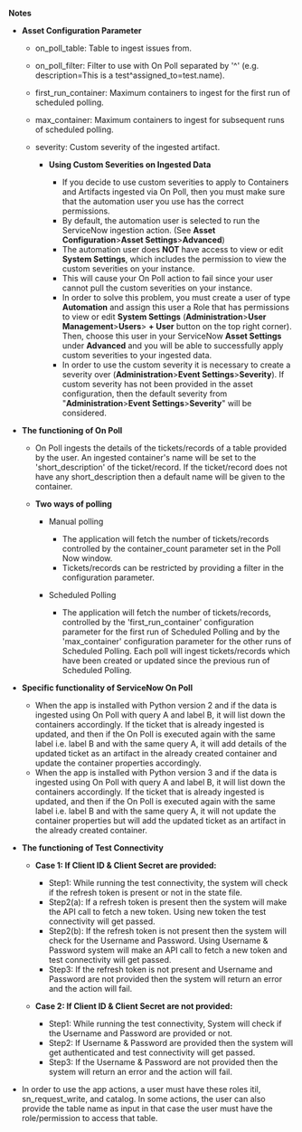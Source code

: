 [comment]: # " File: readme.md"
[comment]: # "  Copyright (c) 2016-2021 Splunk Inc."
[comment]: # ""
[comment]: # "Licensed under the Apache License, Version 2.0 (the 'License');"
[comment]: # "you may not use this file except in compliance with the License."
[comment]: # "You may obtain a copy of the License at"
[comment]: # ""
[comment]: # "    http://www.apache.org/licenses/LICENSE-2.0"
[comment]: # ""
[comment]: # "Unless required by applicable law or agreed to in writing, software distributed under"
[comment]: # "the License is distributed on an 'AS IS' BASIS, WITHOUT WARRANTIES OR CONDITIONS OF ANY KIND,"
[comment]: # "either express or implied. See the License for the specific language governing permissions"
[comment]: # "and limitations under the License."
[comment]: # ""
**Notes**

-   **Asset Configuration Parameter**

      

    -   on_poll_table: Table to ingest issues from.
    -   on_poll_filter: Filter to use with On Poll separated by '^' (e.g. description=This is a
        test^assigned_to=test.name).
    -   first_run_container: Maximum containers to ingest for the first run of scheduled polling.
    -   max_container: Maximum containers to ingest for subsequent runs of scheduled polling.
    -   severity: Custom severity of the ingested artifact.
    
        -   **Using Custom Severities on Ingested Data**

            - If you decide to use custom severities to apply to Containers and Artifacts ingested via On Poll, then you must make sure that the automation user you use has the correct permissions.
            -  By default, the automation user is selected to run the ServiceNow ingestion action. (See **Asset Configuration**>**Asset Settings**>**Advanced**)
            - The automation user does **NOT** have access to view or edit **System Settings**, which includes the permission to view the custom severities on your instance.
            - This will cause your On Poll action to fail since your user cannot pull the custom severities on your instance.
            - In order to solve this problem, you must create a user of type **Automation** and assign this user a Role that has permissions to view or edit **System Settings**
					(**Administration**>**User Management**>**Users**> **+ User** button on the top right corner). Then, choose this user in your ServiceNow **Asset Settings**
					under **Advanced** and you will be able to successfully apply custom severities to your ingested data.
            - In order to use the custom severity it is necessary to create a severity over (**Administration**>**Event Settings**>**Severity**). If custom severity has not been provided in the asset configuration, then the default severity from "**Administration**>**Event Settings**>**Severity**" will be considered.

      

-   **The functioning of On Poll**

      

    -   On Poll ingests the details of the tickets/records of a table provided by the user. An
        ingested container's name will be set to the 'short_description' of the ticket/record. If
        the ticket/record does not have any short_description then a default name will be given to
        the container.

          
          

    -   **Two ways of polling**

          

        -   Manual polling

              

            -   The application will fetch the number of tickets/records controlled by the
                container_count parameter set in the Poll Now window.
            -   Tickets/records can be restricted by providing a filter in the configuration
                parameter.

              

        -   Scheduled Polling

              

            -   The application will fetch the number of tickets/records, controlled by the
                'first_run_container' configuration parameter for the first run of Scheduled Polling
                and by the 'max_container' configuration parameter for the other runs of Scheduled
                Polling. Each poll will ingest tickets/records which have been created or updated
                since the previous run of Scheduled Polling.

      

-   **Specific functionality of ServiceNow On Poll**

      

    -   When the app is installed with Python version 2 and if the data is ingested using On Poll
        with query A and label B, it will list down the containers accordingly. If the ticket that
        is already ingested is updated, and then if the On Poll is executed again with the same
        label i.e. label B and with the same query A, it will add details of the updated ticket as
        an artifact in the already created container and update the container properties
        accordingly.
    -   When the app is installed with Python version 3 and if the data is ingested using On Poll
        with query A and label B, it will list down the containers accordingly. If the ticket that
        is already ingested is updated, and then if the On Poll is executed again with the same
        label i.e. label B and with the same query A, it will not update the container properties
        but will add the updated ticket as an artifact in the already created container.

-   **The functioning of Test Connectivity**


    - **Case 1: If Client ID & Client Secret are provided:**
        - Step1: While running the test connectivity, the system will check if the refresh token is present or not in the state file.
        - Step2(a): If a refresh token is present then the system will make the API call to fetch a new token. Using new token the test connectivity will get passed.
        - Step2(b): If the refresh token is not present then the system will check for the Username and Password. Using Username & Password system will make an API call to fetch a new token and test connectivity will get passed.
        - Step3: If the refresh token is not present and Username and Password are not provided then the system will return an error and the action will fail.
    
    - **Case 2: If Client ID & Client Secret are not provided:**
        - Step1: While running the test connectivity, System will check if the Username and Password are provided or not.
        - Step2: If Username & Password are provided then the system will get authenticated and test connectivity will get passed.
        - Step3: If the Username & Password are not provided then the system will return an error and the action will fail.

- In order to use the app actions, a user must have these roles itil, sn_request_write, and catalog. In some actions, the user can also provide the table name as input in that case the user must have the role/permission to access that table.


  
